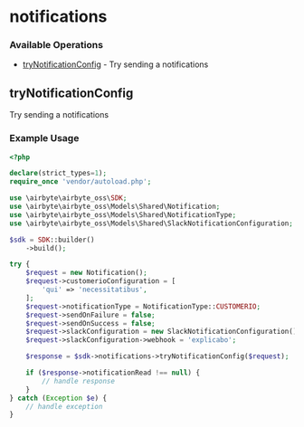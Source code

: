 # notifications

### Available Operations

* [tryNotificationConfig](#trynotificationconfig) - Try sending a notifications

## tryNotificationConfig

Try sending a notifications

### Example Usage

```php
<?php

declare(strict_types=1);
require_once 'vendor/autoload.php';

use \airbyte\airbyte_oss\SDK;
use \airbyte\airbyte_oss\Models\Shared\Notification;
use \airbyte\airbyte_oss\Models\Shared\NotificationType;
use \airbyte\airbyte_oss\Models\Shared\SlackNotificationConfiguration;

$sdk = SDK::builder()
    ->build();

try {
    $request = new Notification();
    $request->customerioConfiguration = [
        'qui' => 'necessitatibus',
    ];
    $request->notificationType = NotificationType::CUSTOMERIO;
    $request->sendOnFailure = false;
    $request->sendOnSuccess = false;
    $request->slackConfiguration = new SlackNotificationConfiguration();
    $request->slackConfiguration->webhook = 'explicabo';

    $response = $sdk->notifications->tryNotificationConfig($request);

    if ($response->notificationRead !== null) {
        // handle response
    }
} catch (Exception $e) {
    // handle exception
}
```
